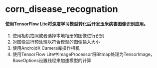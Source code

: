 # corn_disease_recognation

#### 使用TensorFlow Lite将深度学习模型转化后开发玉米病害图像识别应用。

1. 使用相机拍照或者选择本地相册的图像进行识别
2. 对图像进行预处理以符合模型的图像输入大小
3. 使用AndroidX Camera库操作相机
4. 使用TensorFlow Lite中ImageProcessor将Bitmap处理为TensorImage，BaseOptions设置线程来加速模型的计算